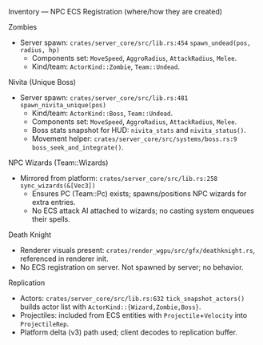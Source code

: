 Inventory — NPC ECS Registration (where/how they are created)

Zombies
- Server spawn: `crates/server_core/src/lib.rs:454` `spawn_undead(pos, radius, hp)`
  - Components set: `MoveSpeed`, `AggroRadius`, `AttackRadius`, `Melee`.
  - Kind/team: `ActorKind::Zombie`, `Team::Undead`.

Nivita (Unique Boss)
- Server spawn: `crates/server_core/src/lib.rs:481` `spawn_nivita_unique(pos)`
  - Kind/team: `ActorKind::Boss`, `Team::Undead`.
  - Components set: `MoveSpeed`, `AggroRadius`, `AttackRadius`, `Melee`.
  - Boss stats snapshot for HUD: `nivita_stats` and `nivita_status()`.
  - Movement helper: `crates/server_core/src/systems/boss.rs:9` `boss_seek_and_integrate()`.

NPC Wizards (Team::Wizards)
- Mirrored from platform: `crates/server_core/src/lib.rs:258` `sync_wizards(&[Vec3])`
  - Ensures PC (Team::Pc) exists; spawns/positions NPC wizards for extra entries.
  - No ECS attack AI attached to wizards; no casting system enqueues their spells.

Death Knight
- Renderer visuals present: `crates/render_wgpu/src/gfx/deathknight.rs`, referenced in renderer init.
- No ECS registration on server. Not spawned by server; no behavior.

Replication
- Actors: `crates/server_core/src/lib.rs:632` `tick_snapshot_actors()` builds actor list with `ActorKind::{Wizard,Zombie,Boss}`.
- Projectiles: included from ECS entities with `Projectile`+`Velocity` into `ProjectileRep`.
- Platform delta (v3) path used; client decodes to replication buffer.

